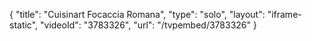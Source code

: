 {
    "title": "Cuisinart Focaccia Romana",
    "type": "solo",
    "layout": "iframe-static",
    "videoId": "3783326",
    "url": "\/tvpembed\/3783326"
}